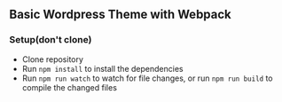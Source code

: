 ## Basic Wordpress Theme with Webpack

### Setup(don't clone)
- Clone repository
- Run `npm install` to install the dependencies
- Run `npm run watch` to watch for file changes, or run `npm run build` to compile the changed files  
